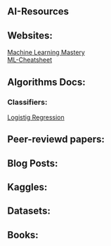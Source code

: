 ## AI-Resources


## Websites:
[Machine Learning Mastery](https://machinelearningmastery.com/) <br>
[ML-Cheatsheet](https://ml-cheatsheet.readthedocs.io/en/latest/#)

## Algorithms Docs:
### Classifiers:
[Logistig Regression](https://scikit-learn.org/stable/modules/generated/sklearn.linear_model.LogisticRegression.html)

## Peer-reviewd papers:


## Blog Posts:


## Kaggles:

## Datasets:

## Books:



